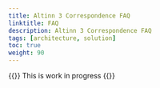 ```yaml
---
title: Altinn 3 Correspondence FAQ
linktitle: FAQ
description: Altinn 3 Correspondence FAQ
tags: [architecture, solution]
toc: true
weight: 90
---
```


{{<notice warning>}} <!-- info -->
This is work in progress
{{</notice>}}

